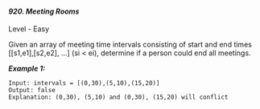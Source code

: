 #### ***920. Meeting Rooms***

Level - Easy

Given an array of meeting time intervals consisting of start and end times [[s1,e1],[s2,e2], ...] (si < ei), determine if a person could end all meetings.

***Example 1:***
```
Input: intervals = [(0,30),(5,10),(15,20)]
Output: false
Explanation: (0,30), (5,10) and (0,30), (15,20) will conflict
```
